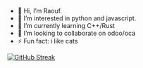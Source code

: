 - 👋 Hi, I’m Raouf.
- 👀 I’m interested in python and javascript.
- 🌱 I’m currently learning C++/Rust
- 💞️ I’m looking to collaborate on odoo/oca
- ⚡ Fun fact: i like cats

<!---
RaoufJb/RaoufJb is a ✨ special ✨ repository because its `README.md` (this file) appears on your GitHub profile.
You can click the Preview link to take a look at your changes.
--->
[![GitHub Streak](https://github-readme-streak-stats.herokuapp.com?user=RaoufJb&theme=midnight-purple&hide_total_contributions=true)](https://git.io/streak-stats)
